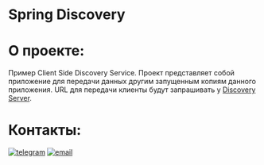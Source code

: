 Spring Discovery
=========================================

**О проекте:**
==
Пример Client Side Discovery Service.
Проект представляет собой приложение для передачи данных другим запущенным копиям данного приложения. 
URL для передачи клиенты будут запрашивать у [Discovery Server](https://github.com/ilyapavlovru/job4j_discovery). 

**Контакты:**
==
[![telegram](https://img.shields.io/badge/Telegram-gray?style=for-the-badge&logo=Telegram&logoColor=white)](https://t.me/pavlovilyaru)
[![email](https://img.shields.io/badge/Mail.Ru-blue?style=for-the-badge&logo=Mail.Ru&logoColor=white)](mailto:ilya.pavlov@list.ru)
